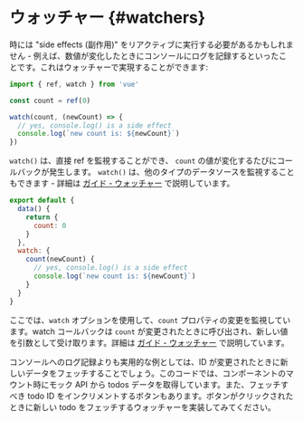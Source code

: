 # ウォッチャー {#watchers}

時には "side effects (副作用)" をリアクティブに実行する必要があるかもしれません - 例えば、数値が変化したときにコンソールにログを記録するといったことです。これはウォッチャーで実現することができます:

<div class="composition-api">

```js
import { ref, watch } from 'vue'

const count = ref(0)

watch(count, (newCount) => {
  // yes, console.log() is a side effect
  console.log(`new count is: ${newCount}`)
})
```

`watch()` は、直接 ref を監視することができ、 `count` の値が変化するたびにコールバックが発生します。 `watch()` は、他のタイプのデータソースを監視することもできます - 詳細は <a target="_blank" href="/guide/essentials/watchers.html">ガイド - ウォッチャー</a> で説明しています。

</div>
<div class="options-api">

```js
export default {
  data() {
    return {
      count: 0
    }
  },
  watch: {
    count(newCount) {
      // yes, console.log() is a side effect
      console.log(`new count is: ${newCount}`)
    }
  }
}
```

ここでは、`watch` オプションを使用して、`count` プロパティの変更を監視しています。watch コールバックは `count` が変更されたときに呼び出され、新しい値を引数として受け取ります。詳細は <a target="_blank" href="/guide/essentials/watchers.html">ガイド - ウォッチャー</a> で説明しています。

</div>

コンソールへのログ記録よりも実用的な例としては、ID が変更されたときに新しいデータをフェッチすることでしょう。このコードでは、コンポーネントのマウント時にモック API から todos データを取得しています。また、フェッチすべき todo ID をインクリメントするボタンもあります。ボタンがクリックされたときに新しい todo をフェッチするウォッチャーを実装してみてください。
